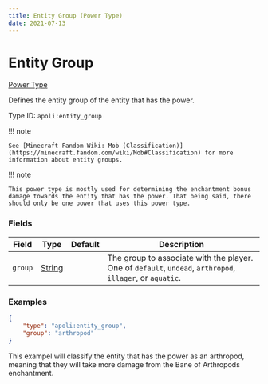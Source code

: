 ```yaml
---
title: Entity Group (Power Type)
date: 2021-07-13
---
```


# Entity Group

[Power Type](../power_types.md)

Defines the entity group of the entity that has the power.

Type ID: `apoli:entity_group`

!!! note

    See [Minecraft Fandom Wiki: Mob (Classification)](https://minecraft.fandom.com/wiki/Mob#Classification) for more information about entity groups.

!!! note

    This power type is mostly used for determining the enchantment bonus damage towards the entity that has the power. That being said, there should only be one power that uses this power type.


### Fields

Field  | Type | Default | Description
-------|------|---------|-------------
`group` | [String](../data_types/string.md) | | The group to associate with the player. One of `default`, `undead`, `arthropod`, `illager`, or `aquatic`.


### Examples

```json
{
    "type": "apoli:entity_group",
	"group": "arthropod"
}
```

This exampel will classify the entity that has the power as an arthropod, meaning that they will take more damage from the Bane of Arthropods enchantment.
